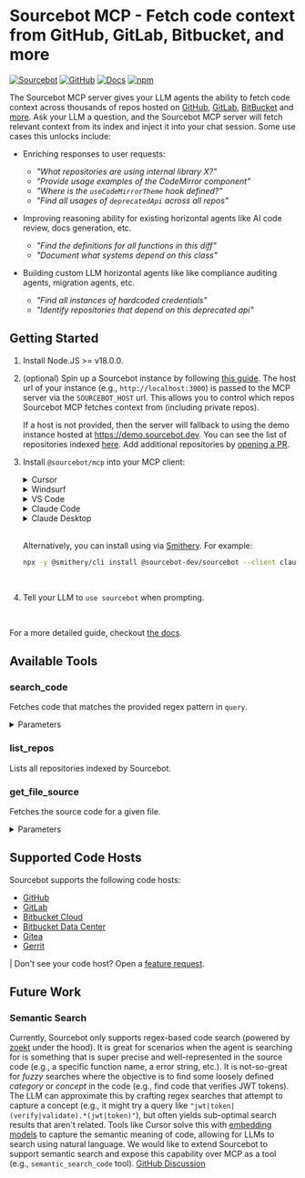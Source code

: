 # Sourcebot MCP - Fetch code context from GitHub, GitLab, Bitbucket, and more

[![Sourcebot](https://img.shields.io/badge/Website-sourcebot.dev-blue)](https://sourcebot.dev)
[![GitHub](https://img.shields.io/badge/GitHub-sourcebot--dev%2Fsourcebot-green?logo=github)](https://github.com/sourcebot-dev/sourcebot)
[![Docs](https://img.shields.io/badge/Docs-docs.sourcebot.dev-yellow)](https://docs.sourcebot.dev/docs/features/mcp-server)
[![npm](https://img.shields.io/npm/v/@sourcebot/mcp)](https://www.npmjs.com/package/@sourcebot/mcp)

The Sourcebot MCP server gives your LLM agents the ability to fetch code context across thousands of repos hosted on [GitHub](https://docs.sourcebot.dev/docs/connections/github), [GitLab](https://docs.sourcebot.dev/docs/connections/gitlab), [BitBucket](https://docs.sourcebot.dev/docs/connections/bitbucket-cloud) and [more](#supported-code-hosts). Ask your LLM a question, and the Sourcebot MCP server will fetch relevant context from its index and inject it into your chat session. Some use cases this unlocks include:

- Enriching responses to user requests:
    - _"What repositories are using internal library X?"_
    - _"Provide usage examples of the CodeMirror component"_
    - _"Where is the `useCodeMirrorTheme` hook defined?"_
    - _"Find all usages of `deprecatedApi` across all repos"_

- Improving reasoning ability for existing horizontal agents like AI code review, docs generation, etc.
    - _"Find the definitions for all functions in this diff"_
    - _"Document what systems depend on this class"_

- Building custom LLM horizontal agents like like compliance auditing agents, migration agents, etc.
    - _"Find all instances of hardcoded credentials"_
    - _"Identify repositories that depend on this deprecated api"_


## Getting Started

1. Install Node.JS >= v18.0.0.

2. (optional) Spin up a Sourcebot instance by following [this guide](https://docs.sourcebot.dev/self-hosting/overview). The host url of your instance (e.g., `http://localhost:3000`) is passed to the MCP server via the `SOURCEBOT_HOST` url. This allows you to control which repos Sourcebot MCP fetches context from (including private repos). 

    If a host is not provided, then the server will fallback to using the demo instance hosted at https://demo.sourcebot.dev. You can see the list of repositories indexed [here](https://demo.sourcebot.dev/~/repos). Add additional repositories by [opening a PR](https://github.com/sourcebot-dev/sourcebot/blob/main/demo-site-config.json).

3. Install `@sourcebot/mcp` into your MCP client:

    <details>
    <summary>Cursor</summary>

    [Cursor MCP docs](https://docs.cursor.com/context/model-context-protocol)

    Go to: `Settings` -> `Cursor Settings` -> `MCP` -> `Add new global MCP server`

    Paste the following into your `~/.cursor/mcp.json` file. This will install Sourcebot globally within Cursor:

    ```json
    {
        "mcpServers": {
            "sourcebot": {
                "command": "npx",
                "args": ["-y", "@sourcebot/mcp@latest" ],
                // Optional - if not specified, https://demo.sourcebot.dev is used
                "env": {
                    "SOURCEBOT_HOST": "http://localhost:3000"
                }
            }
        }
    }
    ```
    </details>

    <details>
    <summary>Windsurf</summary>

    [Windsurf MCP docs](https://docs.windsurf.com/windsurf/mcp)

    Go to: `Windsurf Settings` -> `Cascade` -> `Add Server` -> `Add Custom Server`

    Paste the following into your `mcp_config.json` file:

    ```json
    {
        "mcpServers": {
            "sourcebot": {
                "command": "npx",
                "args": ["-y", "@sourcebot/mcp@latest" ],
                // Optional - if not specified, https://demo.sourcebot.dev is used
                "env": {
                    "SOURCEBOT_HOST": "http://localhost:3000"
                }
            }
        }
    }
    ```
    </details>

    <details>
    <summary>VS Code</summary>

    [VS Code MCP docs](https://code.visualstudio.com/docs/copilot/chat/mcp-servers)

    Add the following to your [.vscode/mcp.json](https://code.visualstudio.com/docs/copilot/chat/mcp-servers#_add-an-mcp-server-to-your-workspace) file:

    ```json
    {
        "servers": {
            "sourcebot": {
                "type": "stdio",
                "command": "npx",
                "args": ["-y", "@sourcebot/mcp@latest"],
                // Optional - if not specified, https://demo.sourcebot.dev is used
                "env": {
                    "SOURCEBOT_HOST": "http://localhost:3000"
                }
            }
        }
    }
    ```

    </details>

    <details>
    <summary>Claude Code</summary>

    [Claude Code MCP docs](https://docs.anthropic.com/en/docs/claude-code/tutorials#set-up-model-context-protocol-mcp)

    Run the following command:

    ```sh
    # SOURCEBOT_HOST env var is optional - if not specified,
    # https://demo.sourcebot.dev is used.
    claude mcp add sourcebot -e SOURCEBOT_HOST=http://localhost:3000 -- npx -y @sourcebot/mcp@latest
    ```
    </details>

    <details>
    <summary>Claude Desktop</summary>

    [Claude Desktop MCP docs](https://modelcontextprotocol.io/quickstart/user)

    Add the following to your `claude_desktop_config.json`:

    ```json
    {
        "mcpServers": {
            "sourcebot": {
                "command": "npx",
                "args": ["-y", "@sourcebot/mcp@latest"],
                // Optional - if not specified, https://demo.sourcebot.dev is used
                "env": {
                    "SOURCEBOT_HOST": "http://localhost:3000"
                }
            }
        }
    }
    ```
    </details>
    <br/>

    Alternatively, you can install using via [Smithery](https://smithery.ai/server/@sourcebot-dev/sourcebot). For example:

    ```bash
    npx -y @smithery/cli install @sourcebot-dev/sourcebot --client claude
    ```

<br/>

4. Tell your LLM to `use sourcebot` when prompting.

<br/>

For a more detailed guide, checkout [the docs](https://docs.sourcebot.dev/docs/features/mcp-server).


## Available Tools

### search_code

Fetches code that matches the provided regex pattern in `query`.

<details>
<summary>Parameters</summary>

| Name                  | Required | Description                                                                                                                       |
|:----------------------|:---------|:----------------------------------------------------------------------------------------------------------------------------------|
| `query`               | yes      | Regex pattern to search for. Escape special characters and spaces with a single backslash (e.g., 'console\.log', 'console\ log'). |
| `filterByRepoIds`     | no       | Restrict search to specific repository IDs (from 'list_repos'). Leave empty to search all.                                        |
| `filterByLanguages`   | no       | Restrict search to specific languages (GitHub linguist format, e.g., Python, JavaScript).                                         |
| `caseSensitive`       | no       | Case sensitive search (default: false).                                                                                           |
| `includeCodeSnippets` | no       | Include code snippets in results (default: false).                                                                                |
| `maxTokens`           | no       | Max tokens to return (default: env.DEFAULT_MINIMUM_TOKENS).                                                                       |
</details>


### list_repos

Lists all repositories indexed by Sourcebot.

### get_file_source

Fetches the source code for a given file.

<details>
<summary>Parameters</summary>

| Name         | Required | Description                                                      |
|:-------------|:---------|:-----------------------------------------------------------------|
| `fileName`   | yes      | The file to fetch the source code for.                           |
| `repoId`     | yes      | The Sourcebot repository ID.                                     |
</details>


## Supported Code Hosts
Sourcebot supports the following code hosts:
- [GitHub](https://docs.sourcebot.dev/docs/connections/github)
- [GitLab](https://docs.sourcebot.dev/docs/connections/gitlab)
- [Bitbucket Cloud](https://docs.sourcebot.dev/docs/connections/bitbucket-cloud)
- [Bitbucket Data Center](https://docs.sourcebot.dev/docs/connections/bitbucket-data-center)
- [Gitea](https://docs.sourcebot.dev/docs/connections/gitea)
- [Gerrit](https://docs.sourcebot.dev/docs/connections/gerrit)

| Don't see your code host? Open a [feature request](https://github.com/sourcebot-dev/sourcebot/issues/new?template=feature_request.md).

## Future Work

### Semantic Search

Currently, Sourcebot only supports regex-based code search (powered by [zoekt](https://github.com/sourcegraph/zoekt) under the hood). It is great for scenarios when the agent is searching for is something that is super precise and well-represented in the source code (e.g., a specific function name, a error string, etc.). It is not-so-great for _fuzzy_ searches where the objective is to find some loosely defined _category_ or _concept_ in the code (e.g., find code that verifies JWT tokens). The LLM can approximate this by crafting regex searches that attempt to capture a concept (e.g., it might try a query like `"jwt|token|(verify|validate).*(jwt|token)"`), but often yields sub-optimal search results that aren't related. Tools like Cursor solve this with [embedding models](https://docs.cursor.com/context/codebase-indexing) to capture the semantic meaning of code, allowing for LLMs to search using natural language. We would like to extend Sourcebot to support semantic search and expose this capability over MCP as a tool (e.g., `semantic_search_code` tool). [GitHub Discussion](https://github.com/sourcebot-dev/sourcebot/discussions/297)
